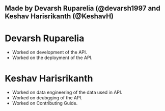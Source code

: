 ## Made by Devarsh Ruparelia (@devarsh1997 and Keshav Harisrikanth (@KeshavH)

# Devarsh Ruparelia
  * Worked on development of the API.
  * Worked on the deployment of the API.
  
# Keshav Harisrikanth
 * Worked on data engineering of the data used in API.
 * Worked on deubgging of the API.
 * Worked on Contributing Guide.

